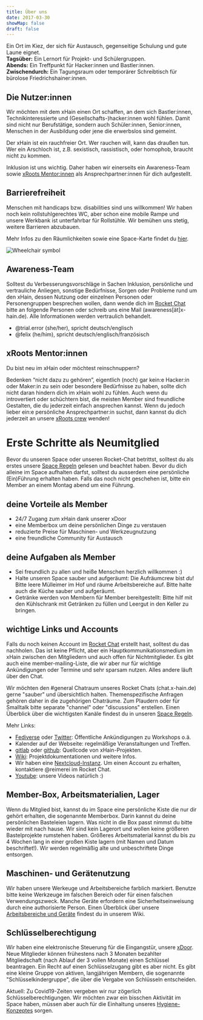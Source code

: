 ```yaml
---
title: Über uns
date: 2017-03-30
showMap: false
draft: false
---
```


Ein Ort im Kiez, der sich für Austausch, gegenseitige Schulung und gute Laune eignet. <br>
**Tagsüber:** Ein Lernort für Projekt- und Schülergruppen.<br>
**Abends:** Ein Treffpunkt für Hacker:innen und Bastler:innen.<br>
**Zwischendurch:** Ein Tagungsraum oder temporärer Schreibtisch für bürolose Friedrichshainer:innen.

## Die Nutzer:innen

Wir möchten mit dem xHain einen Ort schaffen, an dem sich Bastler:innen, Technikinteressierte und (Gesellschafts-)hacker:innen wohl fühlen.
Damit sind nicht nur Berufstätige, sondern auch Schüler:innen, Senior:innen, Menschen in der Ausbildung oder jene die erwerbslos sind gemeint.

Der xHain ist ein rauchfreier Ort. Wer rauchen will, kann das draußen tun.
Wer ein Arschloch ist, z.B. sexistisch, rassistisch, oder homophob, braucht nicht zu kommen.

Inklusion ist uns wichtig. Daher haben wir einerseits ein Awareness-Team sowie <a href="https://wiki.x-hain.de/de/xHain/xRoots" target="_blank">xRoots Mentor:innen</a> als Ansprechpartner:innen für dich aufgestellt.

## Barrierefreiheit

Menschen mit handicaps bzw. disabilities sind uns willkommen! Wir haben noch kein rollstuhlgerechtes WC, aber schon eine mobile Rampe und unsere Werkbank ist unterfahrbar für Rollstühle. Wir bemühen uns stetig, weitere Barrieren abzubauen.

Mehr Infos zu den Räumlichkeiten sowie eine Space-Karte findet du <a href="https://wiki.x-hain.de/de/xHain/rooms-and-equipment" target="_blank">hier</a>.

<img alt="Wheelchair symbol" src="/images/icons/accessible.svg" class="icon" />

## Awareness-Team

Solltest du Verbesserungsvorschläge in Sachen Inklusion, persönliche und vertrauliche Anliegen, sonstige Bedürfnisse, Sorgen oder Probleme rund um den xHain, dessen Nutzung oder einzelnen Personen oder Personengruppen besprechen wollen, dann wende dich im <a href="https://chat.x-hain.de" target="_blank">Rocket Chat</a> bitte an folgende Personen oder schreib uns eine Mail (awareness[ät]x-hain.de). Alle Informationen werden vertraulich behandelt.

- @trial.error (she/her), spricht deutsch/englisch
- @felix (he/him), spricht deutsch/englisch/französisch

## xRoots Mentor:innen

Du bist neu im xHain oder möchtest reinschnuppern?

Bedenken “nicht dazu zu gehören”, eigentlich (noch) gar kein:e Hacker:in oder Maker:in zu sein oder besondere Bedürfnisse zu haben, sollte dich nicht daran hindern dich im xHain wohl zu fühlen. Auch wenn du introvertiert oder schüchtern bist, die meisten Member sind freundliche Gestalten, die du jederzeit einfach ansprechen kannst. Wenn du jedoch lieber ein:e persönliche Ansprechpartner:in suchst, dann kannst du dich jederzeit an unsere <a href="https://wiki.x-hain.de/de/xHain/xRoots" target="_blank">xRoots crew</a> wenden!

# Erste Schritte als Neumitglied

Bevor du unseren Space oder unseren Rocket-Chat betrittst, solltest du als erstes unsere <a href="https://wiki.x-hain.de/de/xHain/spacerules" target="_blank">Space Regeln</a> gelesen und beachtet haben. Bevor du dich alleine im Space aufhalten darfst, solltest du ausserdem eine persönliche (Ein)Führung erhalten haben. Falls das noch nicht geschehen ist, bitte ein Member an einem Montag abend um eine Führung.

## deine Vorteile als Member

- 24/7 Zugang zum xHain dank unserer xDoor
- eine Memberbox um deine persönlichen Dinge zu verstauen
- reduzierte Preise für Maschinen- und Werkzeugnutzung
- eine freundliche Community für Austausch 

## deine Aufgaben als Member

- Sei freundlich zu allen und heiße Menschen herzlich willkommen :)
- Halte unseren Space sauber und aufgeräumt: Die Aufräumcrew bist *du*! Bitte leere Mülleimer im Hof und räume Arbeitsbereiche auf. Bitte halte auch die Küche sauber und aufgeräumt. 
- Getränke werden von Membern für Member bereitgestellt: Bitte hilf mit den Kühlschrank mit Getränken zu füllen und Leergut in den Keller zu bringen. 

## wichtige Links und Accounts

Falls du noch keinen Account im <a href="https://chat.x-hain.de" target="_blank">Rocket Chat</a> erstellt hast, solltest du das nachholen. Das ist keine Pflicht, aber ein Hauptkommunikationsmedium im xHain zwischen den Mitgliedern und auch offen für Nichtmitglieder. Es gibt auch eine member-mailing-Liste, die wir aber nur für wichtige Ankündigungen oder Termine und sehr sparsam nutzen. Alles andere läuft über den Chat.

Wir möchten den #general Chatraum unseres Rocket Chats (chat.x-hain.de) gerne "sauber" und übersichtlich halten. Themenspezifische Anfragen gehören daher in die zugehörigen Chaträume. Zum Plaudern oder für Smalltalk bitte separate "channel" oder "discussions" erstellen. Einen Überblick über die wichtigsten Kanäle findest du in unseren <a href="https://wiki.x-hain.de/de/xHain/spacerules#rocket-chat" target="_blank">Space Regeln</a>.

Mehr Links:
- <a href="https://chaos.social/@xhain_hackspace" target="_blank">Fediverse</a> oder <a href="https://twitter.com/xHain_hackspace" target="_blank">Twitter</a>: Öffentliche Ankündigungen zu Workshops o.ä.
- Kalender auf der Webseite: regelmäßige Veranstaltungen und Treffen.
- <a href="https://gitlab.com/xHain-hackspace" target="_blank">gitlab</a> oder <a href="https://gitlab.com/xHain-hackspace" target="_blank">github</a>: Quellcode von xHain-Projekten.
- <a href="https://wiki.x-hain.de" target="_blank">Wiki</a>: Projektdokumentationen und weitere Infos.
- Wir haben eine <a href="https://files.x-hain.de" target="_blank">Nextcloud-Instanz</a>. Um einen Account zu erhalten, kontaktiere @reimerei im Rocket Chat.
- <a href="https://www.youtube.com/channel/UCndtqJj4CxWpn2PDdBE6q8g" target="_blank">Youtube</a>: unsere Videos natürlich :)


## Member-Box, Arbeitsmaterialien, Lager

Wenn du Mitglied bist, kannst du im Space eine persönliche Kiste die nur dir gehört erhalten, die sogenannte Memberbox. Darin kannst du deine persönlichen Basteleien lagern. Was nicht in die Box passt nimmst du bitte wieder mit nach hause. Wir sind kein Lagerort und wollen keine größeren Bastelprojekte rumstehen haben. Größeres Arbeitsmaterial kannst du bis zu 4 Wochen lang in einer großen Kiste lagern (mit Namen und Datum beschriftet!). Wir werden regelmäßig alte und unbeschriftete Dinge entsorgen. 

## Maschinen- und Gerätenutzung

Wir haben unsere Werkeuge und Arbeitsbereiche farblich markiert. Benutze bitte keine Werkzeuge im falschen Bereich oder für einen falschen Verwendungszweck. Manche Geräte erfordern eine Sicherheitseinweisung durch eine authorisierte Person. Einen Überblick über unsere <a href="https://wiki.x-hain.de/de/xHain/rooms-and-equipment" target="_blank">Arbeitsbereiche und Geräte</a> findest du in unserem Wiki.

## Schlüsselberechtigung

Wir haben eine elektronische Steuerung für die Eingangstür, unsere <a href="https://wiki.x-hain.de/de/Infrastructure/xDoor" target="_blank">xDoor</a>. Neue Mitglieder können frühestens nach 3 Monaten bezahlter Mitgliedschaft (nach Ablauf der 3 vollen Monate) einen Schlüssel beantragen. Ein Recht auf einen Schlüsselzugang gibt es aber nicht. Es gibt eine kleine Gruppe von aktiven, langjährigen Membern, die sogenannte "Schlüsselkindergruppe", die über die Vergabe von Schlüsseln entscheiden.

Aktuell: Zu Covid19-Zeiten vergeben wir nur zögerlich Schlüsselberechtigungen. Wir möchten zwar ein bisschen Aktivität im Space haben, müssen aber auch für die Einhaltung unseres <a href="https://wiki.x-hain.de/de/xHain/hygiene-konzept" target="_blank">Hygiene-Konzeptes</a> sorgen.
